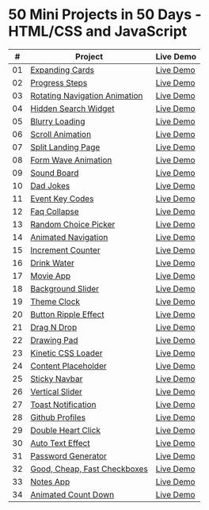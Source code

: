 # 50 Mini Projects in 50 Days - HTML/CSS and JavaScript


|  #  | Project                                                                                                                     | Live Demo                                                                         |
| :-: | --------------------------------------------------------------------------------------------------------------------------- | --------------------------------------------------------------------------------- |
| 01  | [Expanding Cards](https://github.com/maverickmaruthi/50projects50days/tree/main/expanding-cards)                             | [Live Demo](https://50mini-projects-50days.netlify.app/expanding-cards/index.html)               |
| 02  | [Progress Steps](https://github.com/maverickmaruthi/50projects50days/tree/main/progress-steps)                               | [Live Demo](https://50mini-projects-50days.netlify.app/progress-steps/index.html)                |
| 03  | [Rotating Navigation Animation](https://50mini-projects-50days.netlify.app//projects/rotating-navigation/)         | [Live Demo](https://50mini-projects-50days.netlify.app/rotating-navigation/index.html) |
| 04  | [Hidden Search Widget](https://github.com/maverickmaruthi/50projects50days/tree/main/hidden-search-widget)                          | [Live Demo](https://50mini-projects-50days.netlify.app/hidden-search-widget/index.html)          |
| 05  | [Blurry Loading](https://github.com/maverickmaruthi/50projects50days/tree/main/blurry-loading)                               | [Live Demo](https://50mini-projects-50days.netlify.app/blurry-loading/index.html)                |
| 06  | [Scroll Animation](https://github.com/maverickmaruthi/50projects50days/tree/main/scroll-animation)                               | [Live Demo](https://50mini-projects-50days.netlify.app/scroll-animation/index.html)                |
| 07  | [Split Landing Page](https://github.com/maverickmaruthi/50projects50days/tree/main/split-landing-page)                               | [Live Demo](https://50mini-projects-50days.netlify.app/split-landing-page/index.html)                |
| 08  | [Form Wave Animation](https://github.com/maverickmaruthi/50projects50days/tree/main/form-wave-animation)                               | [Live Demo](https://50mini-projects-50days.netlify.app/form-wave-animation/index.html)                |
| 09  | [Sound Board](https://github.com/maverickmaruthi/50projects50days/tree/main/sound-board)                               | [Live Demo](https://50mini-projects-50days.netlify.app/sound-board/index.html)                |
| 10  | [Dad Jokes](https://github.com/maverickmaruthi/50projects50days/tree/main/dad-jokes)                               | [Live Demo](https://50mini-projects-50days.netlify.app/dad-jokes/index.html)                |
| 11  | [Event Key Codes](https://github.com/maverickmaruthi/50projects50days/tree/main/event-key-codes)                               | [Live Demo](https://50mini-projects-50days.netlify.app/event-key-codes/index.html)                |
| 12 | [Faq Collapse](https://github.com/maverickmaruthi/50projects50days/tree/main/faq-collapse)                               | [Live Demo](https://50mini-projects-50days.netlify.app/faq-collapse/index.html)                |
| 13  | [Random Choice Picker](https://github.com/maverickmaruthi/50projects50days/tree/main/random-choice-picker)                               | [Live Demo](https://50mini-projects-50days.netlify.app/random-choice-picker/index.html)                |
| 14 | [Animated Navigation](https://github.com/maverickmaruthi/50projects50days/tree/main/animated-navigation)                               | [Live Demo](https://50mini-projects-50days.netlify.app/animated-navigation/index.html)                |
| 15  | [Increment Counter](https://github.com/maverickmaruthi/50projects50days/tree/main/increment-counter)                               | [Live Demo](https://50mini-projects-50days.netlify.app/increment-counter/index.html)                |
| 16 | [Drink Water](https://github.com/maverickmaruthi/50projects50days/tree/main/drink-water)                               | [Live Demo](https://50mini-projects-50days.netlify.app/drink-water/index.html)                |
| 17  | [Movie App](https://github.com/maverickmaruthi/50projects50days/tree/main/movie-app)                               | [Live Demo](https://50mini-projects-50days.netlify.app/movie-app/index.html)                |
| 18 | [Background Slider](https://github.com/maverickmaruthi/50projects50days/tree/main/background-slider)                               | [Live Demo](https://50mini-projects-50days.netlify.app/background-slider/index.html)                |
| 19  | [Theme Clock](https://github.com/maverickmaruthi/50projects50days/tree/main/theme-clock)                               | [Live Demo](https://50mini-projects-50days.netlify.app/theme-clock/index.html)                |
| 20 | [Button Ripple Effect](https://github.com/maverickmaruthi/50projects50days/tree/main/button-ripple-effect)                               | [Live Demo](https://50mini-projects-50days.netlify.app/button-ripple-effect/index.html)                |
| 21 | [Drag N Drop](https://github.com/maverickmaruthi/50projects50days/tree/main/drag-n-drop)                               | [Live Demo](https://50mini-projects-50days.netlify.app/drag-n-drop/index.html)                |
| 22 | [Drawing Pad](https://github.com/maverickmaruthi/50projects50days/tree/main/drawing-pad)                               | [Live Demo](https://50mini-projects-50days.netlify.app/drawing-pad/index.html)                |
| 23 | [Kinetic CSS Loader](https://github.com/maverickmaruthi/50projects50days/tree/main/kinetic-css-loader)                               | [Live Demo](https://50mini-projects-50days.netlify.app/kinetic-css-loader/index.html)                |
| 24 | [Content Placeholder](https://github.com/maverickmaruthi/50projects50days/tree/main/content-placeholder)                               | [Live Demo](https://50mini-projects-50days.netlify.app/content-placeholder/index.html)                |
| 25 | [Sticky Navbar](https://github.com/maverickmaruthi/50projects50days/tree/main/sticky-navbar)                               | [Live Demo](https://50mini-projects-50days.netlify.app/sticky-navbar/index.html)                |
| 26 | [Vertical Slider](https://github.com/maverickmaruthi/50projects50days/tree/main/vertical-slider)                               | [Live Demo](https://50mini-projects-50days.netlify.app/vertical-slider/index.html)                |
| 27 | [Toast Notification](https://github.com/maverickmaruthi/50projects50days/tree/main/toast-notification)                               | [Live Demo](https://50mini-projects-50days.netlify.app/toast-notification/index.html)                |
| 28 | [Github Profiles](https://github.com/maverickmaruthi/50projects50days/tree/main/github-profiles)                               | [Live Demo](https://50mini-projects-50days.netlify.app/github-profiles/index.html)                |
| 29 | [Double Heart Click](https://github.com/maverickmaruthi/50projects50days/tree/main/double-heart-click)                               | [Live Demo](https://50mini-projects-50days.netlify.app/double-heart-click/index.html)                |
| 30| [Auto Text Effect](https://github.com/maverickmaruthi/50projects50days/tree/main/auto-text-effect)                               | [Live Demo](https://50mini-projects-50days.netlify.app/auto-text-effect/index.html)                |
| 31 | [Password Generator](https://github.com/maverickmaruthi/50projects50days/tree/main/password-generator)                               | [Live Demo](https://50mini-projects-50days.netlify.app/password-generator/index.html)                |
| 32| [Good, Cheap, Fast Checkboxes](https://github.com/maverickmaruthi/50projects50days/tree/main/gcf-checkboxes)                               | [Live Demo](https://50mini-projects-50days.netlify.app/gcf-checkboxes/index.html)                |
| 33 | [Notes App](https://github.com/maverickmaruthi/50projects50days/tree/main/notes-app)                               | [Live Demo](https://50mini-projects-50days.netlify.app/notes-app/index.html)                |
| 34| [Animated Count Down](https://github.com/maverickmaruthi/50projects50days/tree/main/animated-countdown)                               | [Live Demo](https://50mini-projects-50days.netlify.app/animated-countdown/index.html)                |